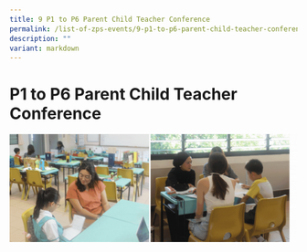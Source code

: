 ```yaml
---
title: 9 P1 to P6 Parent Child Teacher Conference
permalink: /list-of-zps-events/9-p1-to-p6-parent-child-teacher-conference/
description: ""
variant: markdown
---
```

# **P1 to P6 Parent Child Teacher Conference**
![](/images/2023%20Events%20and%20Celebrations/2023%20pctc.gif)